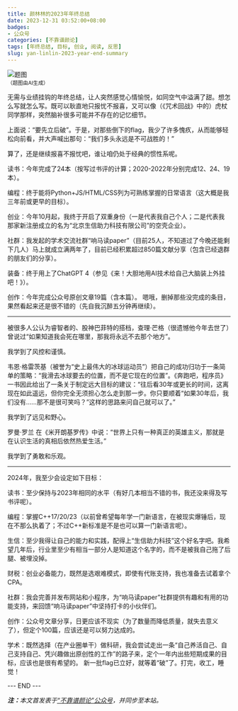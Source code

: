 ```yaml
---
title: 颜林林的2023年年终总结
date: 2023-12-31 03:52:00+08:00
badges:
- 公众号
categories: [不靠谱颜论]
tags: [年终总结, 目标, 创业, 阅读, 反思]
slug: yan-linlin-2023-year-end-summary
---
```


<div class="p-3 text-center">
  <img class="img-fluid" src="/images/2023/1231/01.png" alt="题图" style="max-width:640px">
  <div><small>（题图由AI生成）</small></div>
</div>

无需与业绩挂钩的年终总结，让人突然感觉心情愉悦，如同空气中溢满了甜。想怎么写就怎么写。既可以耿直地只报忧不报喜，又可以像（《咒术回战》中的）虎杖同学那样，突然脑补很多可能并不存在的记忆细节。

上面说：“要先立后破”。于是，对那些倒下的flag，我少了许多愧疚，从而能够轻松向前看，并大声喊出那句：“我们多头永远是不可战胜的！”

算了，还是继续报喜不报忧吧，谁让咱仍处于经典的惯性系呢。

读书：今年完成了24本（按写过书评的计算；2020-2022年分别完成12、24、19本）。

编程：终于能将Python+JS/HTML/CSS列为可熟练掌握的日常语言（这大概是我三年前或更早的目标）。

创业：今年10月起，我终于开启了双重身份（一是代表我自己个人；二是代表我那家新注册成立的名为“北京生信助力科技有限公司”的空壳企业）。

社群：我发起的学术交流社群“响马读paper”（目前25人，不知道过了今晚还能剩下几人）马上就成立满两年了，目前已经积累超过850篇文献分享（包含已经退群的朋友们的分享）。

装备：终于用上了ChatGPT 4（参见《来！大胆地用AI技术给自己大脑装上外挂吧！》）。

创作：今年完成公众号原创文章19篇（含本篇）。
嗯哦，删掉那些没完成的条目，果然看起来还是很不错的（先自我沉醉五分钟再继续）。

-----

被很多人公认为睿智者的、股神巴菲特的搭档，查理·芒格（很遗憾他今年去世了）曾说过“如果知道我会死在哪里，那我将永远不去那个地方”。

我学到了风控和谨慎。

韦恩·格雷茨基（被誉为“史上最伟大的冰球运动员”）把自己的成功归功于一条简单的策略：“我滑去冰球要去的位置，而不是它现在的位置”。《奔跑吧，程序员》一书因此给出了一条关于制定远大目标的建议：“往后看30年或更长的时间，这离现在如此遥远，但你完全无须担心怎么走到那一步。你只要顺着“如果30年后，我们没有……那不是很可笑吗？”这样的思路来问自己就可以了。”

我学到了远见和野心。

罗曼·罗兰 在《米开朗基罗传》中说：“世界上只有一种真正的英雄主义，那就是在认识生活的真相后依然热爱生活。”

我学到了勇敢和乐观。

-----

2024年，我至少会设定如下目标： 

读书：至少保持与2023年相同的水平（有好几本相当不错的书，我还没来得及写书评呢）。

编程：掌握C++17/20/23（以前曾希望每年学一门新语言，在被现实爆锤后，现在不那么执着了；不过C++新标准是不是也可以算一门新语言呢）。

生信：至少我得让自己的能力和实践，配得上“生信助力科技”这个好名字吧。我希望几年后，行业里至少有相当一部分人是知道这个名字的，而不是被我自己拖了后腿、被埋没掉。

财税：创业必备能力，既然是选艰难模式，即使有代账支持，我也准备去试着拿个CPA。

社群：我会完善并发布网站和小程序，为“响马读paper”社群提供有趣和有用的功能支持，来回馈“响马读paper”中坚持打卡的小伙伴们。

创作：公众号文章分享，日更应该不现实（为了数量而降低质量，就失去意义了），但定个100篇，应该还是可以努力达成的。

学术：既然选择（在产业圈单干）做科研，我会尝试走出一条“自己养活自己、自己支持自己、凭兴趣做出原创性的工作”的路子来，定个一年内出些短期成果的目标，应该也是很有希望的。
新一批flag已立好，就等着“破”了。打完，收工，睡觉！

<div class="p-5 text-center">--- END ---</div>

<i><b>注：</b>本文首发表于[“不靠谱颜论”公众号](https://mp.weixin.qq.com/s/t_0fvas2SOvfIpXMeX4Fcg)，并同步至本站。</i>
